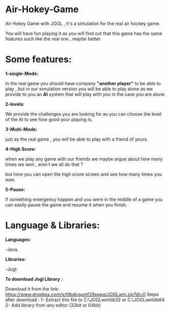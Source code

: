 # Air-Hokey-Game
Air Hokey Game with JOGL , it's a simulation for the real air hockey game.

You will have fun playing it as you will find out that this game has the same features such like the real one , maybe better.

# Some features:

**1-single-Mode:**

In the real game you should have company **"another player"** to be able to play , but in our simulation version you will be able to play alone as we provide to you an **AI** system that will play with you in the case you are alone.

**2-levels:**

We provide the challenges you are looking for as you can choose the level of the AI to see how good your playing is.

**3-Multi-Mode:**

just as the real game , you will be able to play with a friend of yours.

**4-High Score:**

when we play any game with our friends we maybe argue about how many times we won , aren't we all do that ?

but here you can open the high score screen and see how many times you won.

**5-Pause:**

If something emergency happen and you were in the middle of a game you can easily pause the game and resume it when you finish.

# Language & Libraries:

**Languages:**

-Java.

**Libraries:**

-Jogl:

**To download Jogl Library :**

Download it from the link: https://www.dropbox.com/s/t9bdcgumf29spwq/JOGLwin.zip?dl=0
Steps after download :
1- Extract this file to C:\JOGLwin\lib32 or C:\JOGLwin\lib64
2- Add library from any editor (32bit or 64bit)